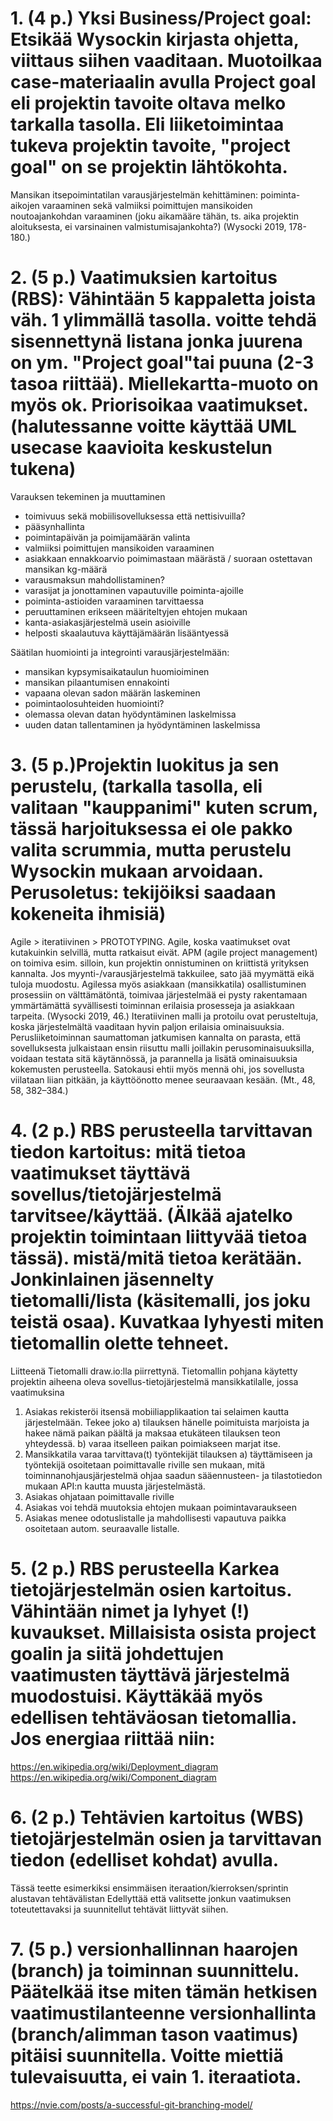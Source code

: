 # 1. (4 p.) Yksi Business/Project goal: Etsikää Wysockin kirjasta ohjetta, viittaus siihen vaaditaan. Muotoilkaa case-materiaalin avulla Project goal eli projektin tavoite oltava melko tarkalla tasolla. Eli liiketoimintaa tukeva projektin tavoite, "project goal" on se projektin lähtökohta.

Mansikan itsepoimintatilan varausjärjestelmän kehittäminen: poiminta-aikojen varaaminen sekä valmiiksi poimittujen mansikoiden noutoajankohdan     varaaminen (joku aikamääre tähän, ts. aika projektin aloituksesta, ei varsinainen valmistumisajankohta?)
(Wysocki 2019, 178-180.)

# 2. (5 p.) Vaatimuksien kartoitus (RBS): Vähintään 5 kappaletta joista väh. 1 ylimmällä tasolla. voitte tehdä sisennettynä listana jonka juurena on ym. "Project goal"tai puuna (2-3 tasoa riittää). Miellekartta-muoto on myös ok. Priorisoikaa vaatimukset. (halutessanne voitte käyttää UML usecase kaavioita keskustelun tukena)

Varauksen tekeminen ja muuttaminen
- toimivuus sekä mobiilisovelluksessa että nettisivuilla?
- pääsynhallinta
-	poimintapäivän ja poimijamäärän valinta
-	valmiiksi poimittujen mansikoiden varaaminen
-	asiakkaan ennakkoarvio poimimastaan määrästä / suoraan ostettavan mansikan kg-määrä
-	varausmaksun mahdollistaminen?
-	varasijat ja jonottaminen vapautuville poiminta-ajoille
-	poiminta-astioiden varaaminen tarvittaessa
-	peruuttaminen erikseen määriteltyjen ehtojen mukaan
-	kanta-asiakasjärjestelmä usein asioiville
-	helposti skaalautuva käyttäjämäärän lisääntyessä

Säätilan huomiointi ja integrointi varausjärjestelmään:
-	mansikan kypsymisaikataulun huomioiminen
-	mansikan pilaantumisen ennakointi
-	vapaana olevan sadon määrän laskeminen
-	poimintaolosuhteiden huomiointi?
-	olemassa olevan datan hyödyntäminen laskelmissa
-	uuden datan tallentaminen ja hyödyntäminen laskelmissa


# 3. (5 p.)Projektin luokitus ja sen perustelu, (tarkalla tasolla, eli valitaan "kauppanimi" kuten scrum, tässä harjoituksessa ei ole pakko valita scrummia, mutta perustelu Wysockin mukaan arvoidaan. Perusoletus: tekijöiksi saadaan kokeneita ihmisiä)

Agile > iteratiivinen > PROTOTYPING. Agile, koska vaatimukset ovat kutakuinkin selvillä, mutta ratkaisut eivät. APM (agile project management) on toimiva esim. silloin, kun projektin onnistuminen on kriittistä yrityksen kannalta. Jos myynti-/varausjärjestelmä takkuilee, sato jää myymättä eikä tuloja muodostu. Agilessa myös asiakkaan (mansikkatila) osallistuminen prosessiin on välttämätöntä, toimivaa järjestelmää ei pysty rakentamaan ymmärtämättä syvällisesti toiminnan erilaisia prosesseja ja asiakkaan tarpeita. (Wysocki 2019, 46.) Iteratiivinen malli ja protoilu ovat perusteltuja, koska järjestelmältä vaaditaan hyvin paljon erilaisia ominaisuuksia. Perusliiketoiminnan saumattoman jatkumisen kannalta on parasta, että sovelluksesta julkaistaan ensin riisuttu malli joillakin perusominaisuuksilla, voidaan testata sitä käytännössä, ja parannella ja lisätä ominaisuuksia kokemusten perusteella. Satokausi ehtii myös mennä ohi, jos sovellusta viilataan liian pitkään, ja käyttöönotto menee seuraavaan kesään. (Mt., 48, 58, 382–384.)


# 4. (2 p.) RBS perusteella tarvittavan tiedon kartoitus: mitä tietoa vaatimukset täyttävä sovellus/tietojärjestelmä tarvitsee/käyttää. (Älkää ajatelko projektin toimintaan liittyvää tietoa tässä). mistä/mitä tietoa kerätään. Jonkinlainen jäsennelty tietomalli/lista (käsitemalli, jos joku teistä osaa). Kuvatkaa lyhyesti miten tietomallin olette tehneet.

Liitteenä Tietomalli draw.io:lla piirrettynä. Tietomallin pohjana käytetty projektin aiheena oleva sovellus-tietojärjestelmä mansikkatilalle, jossa vaatimuksina

1) Asiakas rekisteröi itsensä mobiiliapplikaation tai selaimen kautta järjestelmään. Tekee joko
a) tilauksen hänelle poimituista marjoista ja hakee nämä paikan päältä ja maksaa etukäteen tilauksen teon yhteydessä.
b) varaa itselleen paikan poimiakseen marjat itse.
2) Mansikkatila varaa tarvittava(t) työntekijät tilauksen a) täyttämiseen ja työntekijä osoitetaan poimittavalle riville sen mukaan, mitä toiminnanohjausjärjestelmä ohjaa saadun sääennusteen- ja tilastotiedon mukaan API:n kautta muusta järjestelmästä.
3) Asiakas ohjataan poimittavalle riville
4) Asiakas voi tehdä muutoksia ehtojen mukaan poimintavaraukseen
5) Asiakas menee odotuslistalle ja mahdollisesti vapautuva paikka osoitetaan autom. seuraavalle listalle.



# 5. (2 p.) RBS perusteella Karkea tietojärjestelmän osien kartoitus. Vähintään nimet ja lyhyet (!) kuvaukset. Millaisista osista project goalin ja siitä johdettujen vaatimusten täyttävä järjestelmä muodostuisi. Käyttäkää myös edellisen tehtäväosan tietomallia. Jos energiaa riittää niin:
https://en.wikipedia.org/wiki/Deployment_diagram
https://en.wikipedia.org/wiki/Component_diagram



# 6. (2 p.) Tehtävien kartoitus (WBS) tietojärjestelmän osien ja tarvittavan tiedon (edelliset kohdat) avulla.
Tässä teette esimerkiksi ensimmäisen iteraation/kierroksen/sprintin alustavan tehtävälistan
Edellyttää että valitsette jonkun vaatimuksen toteutettavaksi ja suunnitellut tehtävät liittyvät siihen.



# 7. (5 p.) versionhallinnan haarojen (branch) ja toiminnan suunnittelu. Päätelkää itse miten tämän hetkisen vaatimustilanteenne versionhallinta (branch/alimman tason vaatimus) pitäisi suunnitella. Voitte miettiä tulevaisuutta, ei vain 1. iteraatiota.
https://nvie.com/posts/a-successful-git-branching-model/
